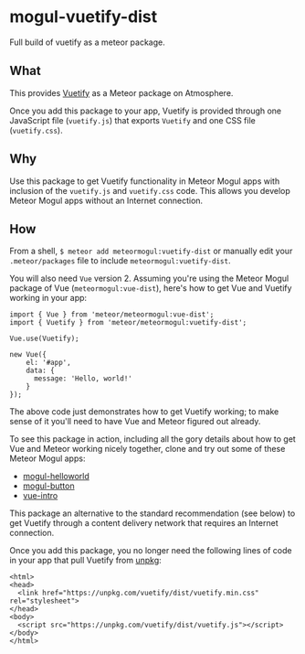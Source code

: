 # mogul-vuetify-dist
Full build of vuetify as a meteor package.

## What

This provides [Vuetify](https://vuetifyjs.com/en/) as a Meteor package on Atmosphere.

Once you add this package to your app, Vuetify is provided through one JavaScript file (`vuetify.js`) that exports `Vuetify` and one CSS file (`vuetify.css`).

## Why

Use this package to get Vuetify functionality in Meteor Mogul apps with inclusion of the `vuetify.js` and `vuetify.css` code.  This allows you develop Meteor Mogul apps without an Internet connection.

## How

From a shell, `$ meteor add meteormogul:vuetify-dist` or manually edit your `.meteor/packages` file to include `meteormogul:vuetify-dist`.

You will also need `Vue` version 2.  Assuming you're using the Meteor Mogul package of Vue (`meteormogul:vue-dist`), here's how to get Vue and Vuetify working in your app:

```
import { Vue } from 'meteor/meteormogul:vue-dist';
import { Vuetify } from 'meteor/meteormogul:vuetify-dist';

Vue.use(Vuetify);

new Vue({
    el: '#app',
    data: {
      message: 'Hello, world!'
    }
});
```

The above code just demonstrates how to get Vuetify working; to make sense of it you'll need to have Vue and Meteor figured out already.

To see this package in action, including all the gory details about how to get Vue and Meteor working nicely together, clone and try out some of these Meteor Mogul apps:

- [mogul-helloworld](https://github.com/meteor-mogul/mogul-helloworld)
- [mogul-button](https://github.com/meteor-mogul/mogul-button)
- [vue-intro](https://github.com/meteor-mogul/vue-intro)

This package an alternative to the standard recommendation (see below) to get Vuetify through a content delivery network that requires an Internet connection.

Once you add this package, you no longer need the following lines of code in your app that pull Vuetify from [unpkg](https://unpkg.com/#/about):

```
<html>
<head>
  <link href="https://unpkg.com/vuetify/dist/vuetify.min.css" rel="stylesheet">
</head>
<body>
  <script src="https://unpkg.com/vuetify/dist/vuetify.js"></script>
</body>
</html>
```
